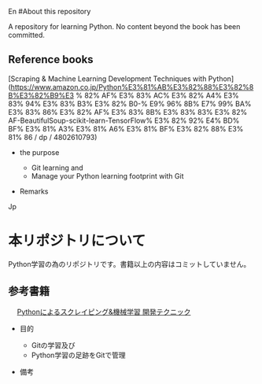 En
#About this repository

 A repository for learning Python. No content beyond the book has been committed.

## Reference books
[Scraping & Machine Learning Development Techniques with Python] (https://www.amazon.co.jp/Python%E3%81%AB%E3%82%88%E3%82%8B%E3%82%B9%E3 % 82% AF% E3% 83% AC% E3% 82% A4% E3% 83% 94% E3% 83% B3% E3% 82% B0-% E9% 96% 8B% E7% 99% BA% E3% 83% 86% E3% 82% AF% E3% 83% 8B% E3% 83% 83% E3% 82% AF-BeautifulSoup-scikit-learn-TensorFlow% E3% 82% 92% E4% BD% BF% E3% 81% A3% E3% 81% A6% E3% 81% BF% E3% 82% 88% E3% 81% 86 / dp / 4802610793)

* the purpose
    * Git learning and
    * Manage your Python learning footprint with Git

* Remarks

Jp
# 本リポジトリについて
 Python学習の為のリポジトリです。書籍以上の内容はコミットしていません。

## 参考書籍
　 [Pythonによるスクレイピング&機械学習 開発テクニック](https://www.amazon.co.jp/Python%E3%81%AB%E3%82%88%E3%82%8B%E3%82%B9%E3%82%AF%E3%83%AC%E3%82%A4%E3%83%94%E3%83%B3%E3%82%B0-%E9%96%8B%E7%99%BA%E3%83%86%E3%82%AF%E3%83%8B%E3%83%83%E3%82%AF-BeautifulSoup-scikit-learn-TensorFlow%E3%82%92%E4%BD%BF%E3%81%A3%E3%81%A6%E3%81%BF%E3%82%88%E3%81%86/dp/4802610793)

* 目的
    * Gitの学習及び
    * Python学習の足跡をGitで管理

* 備考

